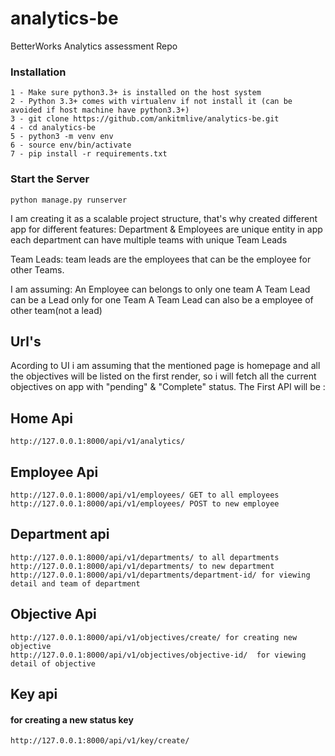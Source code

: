 # analytics-be
BetterWorks Analytics assessment Repo

### Installation 

    1 - Make sure python3.3+ is installed on the host system
    2 - Python 3.3+ comes with virtualenv if not install it (can be avoided if host machine have python3.3+)
    3 - git clone https://github.com/ankitmlive/analytics-be.git
    4 - cd analytics-be
    5 - python3 -m venv env
    6 - source env/bin/activate
    7 - pip install -r requirements.txt

### Start the Server

    python manage.py runserver

I am creating it as a scalable project structure, that's why created different app for different features:
Department & Employees are unique entity in app
each department can have multiple teams with unique Team Leads

Team Leads:
team leads are the employees that can be the employee for other Teams.

I am assuming:
An Employee can belongs to only one team
A Team Lead can be a Lead only for one Team
A Team Lead can also be a employee of other team(not a lead)


## Url's
Acording to UI i am assuming that the mentioned page is homepage and all the objectives will be listed on the first render, so i will fetch all the current objectives on app with "pending" & "Complete" status. The First API will be :

## Home Api
    http://127.0.0.1:8000/api/v1/analytics/

## Employee Api
    http://127.0.0.1:8000/api/v1/employees/ GET to all employees
    http://127.0.0.1:8000/api/v1/employees/ POST to new employee

## Department api
    http://127.0.0.1:8000/api/v1/departments/ to all departments
    http://127.0.0.1:8000/api/v1/departments/ to new department
    http://127.0.0.1:8000/api/v1/departments/department-id/ for viewing detail and team of department

## Objective Api
    http://127.0.0.1:8000/api/v1/objectives/create/ for creating new objective
    http://127.0.0.1:8000/api/v1/objectives/objective-id/  for viewing detail of objective

## Key api
#### for creating a new status key
    http://127.0.0.1:8000/api/v1/key/create/

